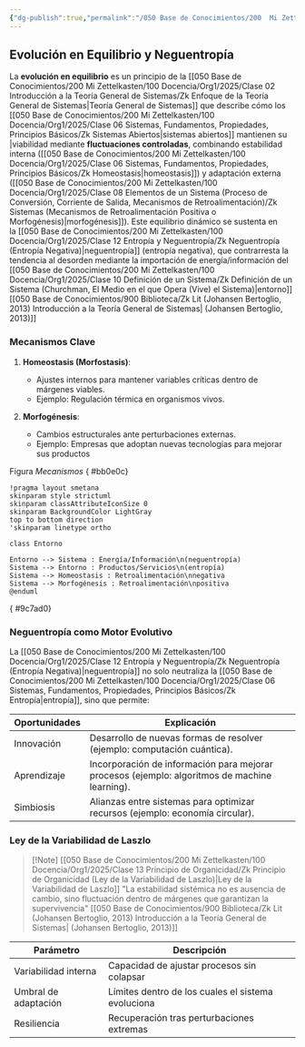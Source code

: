 ```yaml
---
{"dg-publish":true,"permalink":"/050 Base de Conocimientos/200  Mi Zettelkasten/100 Docencia/Org1/2025/Clase 13 Principio de Organicidad/Zk Principio de Organicidad (Evolución en Equilibrio y Neguentropía)/","tags":["digitalGarden"]}
---
```


## Evolución en Equilibrio y Neguentropía

La **evolución en equilibrio** es un principio de la [[050 Base de Conocimientos/200  Mi Zettelkasten/100 Docencia/Org1/2025/Clase 02 Introducción a la Teoría General de Sistemas/Zk Enfoque de la Teoría General de Sistemas\|Teoría General de Sistemas]] que describe cómo los [[050 Base de Conocimientos/200  Mi Zettelkasten/100 Docencia/Org1/2025/Clase 06 Sistemas, Fundamentos, Propiedades, Principios Básicos/Zk Sistemas Abiertos\|sistemas abiertos]] mantienen su |viabilidad mediante **fluctuaciones controladas**, combinando estabilidad interna ([[050 Base de Conocimientos/200  Mi Zettelkasten/100 Docencia/Org1/2025/Clase 06 Sistemas, Fundamentos, Propiedades, Principios Básicos/Zk Homeostasis\|homeostasis]]) y adaptación externa ([[050 Base de Conocimientos/200  Mi Zettelkasten/100 Docencia/Org1/2025/Clase 08 Elementos de un Sistema (Proceso de Conversión, Corriente de Salida, Mecanismos de Retroalimentación)/Zk Sistemas (Mecanismos de Retroalimentación Positiva o Morfogénesis)\|morfogénesis]]). Este equilibrio dinámico se sustenta en la [[050 Base de Conocimientos/200  Mi Zettelkasten/100 Docencia/Org1/2025/Clase 12 Entropía y Neguentropía/Zk Neguentropía (Entropía Negativa)\|neguentropía]] (entropía negativa), que contrarresta la tendencia al desorden mediante la importación de energía/información del [[050 Base de Conocimientos/200  Mi Zettelkasten/100 Docencia/Org1/2025/Clase 10 Definición de un Sistema/Zk Definición de un Sistema (Churchman, El Medio en el que Opera (Vive) el Sistema)\|entorno]] [[050 Base de Conocimientos/900 Biblioteca/Zk Lit (Johansen Bertoglio, 2013) Introducción a la Teoría General de Sistemas\| (Johansen Bertoglio, 2013)]]

### Mecanismos Clave 

1. **Homeostasis (Morfostasis)**:
    - Ajustes internos para mantener variables críticas dentro de márgenes viables.
    - Ejemplo: Regulación térmica en organismos vivos.

2. **Morfogénesis**:
    - Cambios estructurales ante perturbaciones externas.
    - Ejemplo: Empresas que adoptan nuevas tecnologías para mejorar sus productos

Figura
_Mecanismos_
{ #bb0e0c}

```plantuml
!pragma layout smetana
skinparam style strictuml
skinparam classAttributeIconSize 0
skinparam BackgroundColor LightGray
top to bottom direction
'skinparam linetype ortho

class Entorno

Entorno --> Sistema : Energía/Información\n(neguentropía)
Sistema --> Entorno : Productos/Servicios\n(entropía)
Sistema --> Homeostasis : Retroalimentación\nnegativa
Sistema --> Morfogénesis : Retroalimentación\npositiva
@enduml
```
{ #9c7ad0}


### Neguentropía como Motor Evolutivo 

La [[050 Base de Conocimientos/200  Mi Zettelkasten/100 Docencia/Org1/2025/Clase 12 Entropía y Neguentropía/Zk Neguentropía (Entropía Negativa)\|neguentropía]] no solo neutraliza la [[050 Base de Conocimientos/200  Mi Zettelkasten/100 Docencia/Org1/2025/Clase 06 Sistemas, Fundamentos, Propiedades, Principios Básicos/Zk Entropía\|entropía]], sino que permite:

| Oportunidades | Explicación                                                                                   |
| ------------- | --------------------------------------------------------------------------------------------- |
| Innovación    | Desarrollo de nuevas formas de resolver (ejemplo: computación cuántica).                      |
| Aprendizaje   | Incorporación de información para mejorar procesos (ejemplo: algoritmos de machine learning). |
| Simbiosis     | Alianzas entre sistemas para optimizar recursos (ejemplo: economía circular).                 |

### Ley de la Variabilidad de Laszlo 

> [!Note] [[050 Base de Conocimientos/200  Mi Zettelkasten/100 Docencia/Org1/2025/Clase 13 Principio de Organicidad/Zk Principio de Organicidad (Ley de la Variabilidad de Laszlo)\|Ley de la Variabilidad de Laszlo]]
> "La estabilidad sistémica no es ausencia de cambio, sino fluctuación dentro de márgenes que garantizan la supervivencia" [[050 Base de Conocimientos/900 Biblioteca/Zk Lit (Johansen Bertoglio, 2013) Introducción a la Teoría General de Sistemas\| (Johansen Bertoglio, 2013)]]

| **Parámetro**        | **Descripción**                                    |
| -------------------- | -------------------------------------------------- |
| Variabilidad interna | Capacidad de ajustar procesos sin colapsar         |
| Umbral de adaptación | Límites dentro de los cuales el sistema evoluciona |
| Resiliencia          | Recuperación tras perturbaciones extremas          |
